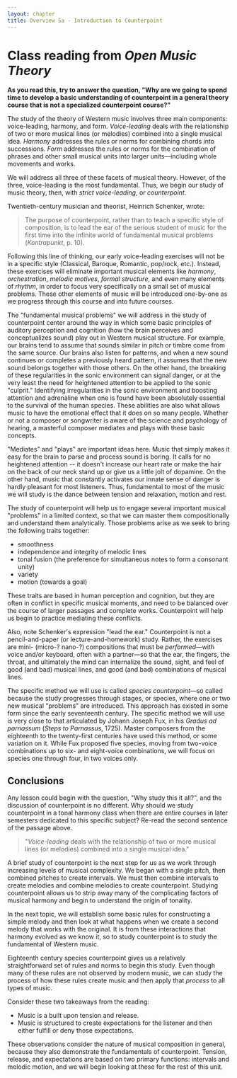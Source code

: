 ```yaml
---
layout: chapter
title: Overview 5a - Introduction to Counterpoint
---
```


# Class reading from *Open Music Theory*

**As you read this, try to answer the question, "Why are we going to spend time to develop a basic understanding of counterpoint in a general theory course that is not a specialized counterpoint course?"**

The study of the theory of Western music involves three main components: voice-leading, harmony, and form. *Voice-leading* deals with the relationship of two or more musical lines (or melodies) combined into a single musical idea. *Harmony* addresses the rules or norms for combining chords into successions. *Form* addresses the rules or norms for the combination of phrases and other small musical units into larger units—including whole movements and works. 

We will address all three of these facets of musical theory. However, of the three, voice-leading is the most fundamental. Thus, we begin our study of music theory, then, with *strict voice-leading*, or *counterpoint*. 

Twentieth-century musician and theorist, Heinrich Schenker, wrote:

> The purpose of counterpoint, rather than to teach a specific style of composition, is to lead the ear of the serious student of music for the first time into the infinite world of fundamental musical problems (*Kontrapunkt*, p. 10).

Following this line of thinking, our early voice-leading exercises will not be in a specific style (Classical, Baroque, Romantic, pop/rock, etc.). Instead, these exercises will eliminate important musical elements like *harmony*, *orchestration*, *melodic motives*, *formal structure*, and even many elements of *rhythm*, in order to focus very specifically on a small set of musical problems. These other elements of music will be introduced one-by-one as we progress through this course and into future courses.

The "fundamental musical problems" we will address in the study of counterpoint center around the way in which some basic principles of auditory perception and cognition (how the brain perceives and conceptualizes sound) play out in Western musical structure. For example, our brains tend to assume that sounds similar in pitch or timbre come from the same source. Our brains also listen for patterns, and when a new sound continues or completes a previously heard pattern, it assumes that the new sound belongs together with those others. On the other hand, the breaking of these regularities in the sonic environment can signal danger, or at the very least the need for heightened attention to be applied to the sonic "culprit." Identifying irregularities in the sonic environment and boosting attention and adrenaline when one is found have been absolutely essential to the survival of the human species. These abilities are also what allows music to have the emotional effect that it does on so many people. Whether or not a composer or songwriter is aware of the science and psychology of hearing, a masterful composer mediates and plays with these basic concepts.

"Mediates" and "plays" are important ideas here. Music that simply makes it easy for the brain to parse and process sound is boring. It calls for no heightened attention -- it doesn't increase our heart rate or make the hair on the back of our neck stand up or give us a little jolt of dopamine. On the other hand, music that constantly activates our innate sense of danger is hardly pleasant for most listeners. Thus, fundamental to most of the music we will study is the dance between tension and relaxation, motion and rest.

The study of counterpoint will help us to engage several important musical "problems" in a limited context, so that we can master them compositionally and understand them analytically. Those problems arise as we seek to bring the following traits together:

- smoothness  
- independence and integrity of melodic lines  
- tonal fusion (the preference for simultaneous notes to form a consonant unity)  
- variety  
- motion (towards a goal)

These traits are based in human perception and cognition, but they are often in conflict in specific musical moments, and need to be balanced over the course of larger passages and complete works. Counterpoint will help us begin to practice mediating these conflicts.

Also, note Schenker's expression "lead the ear." Counterpoint is not a pencil-and-paper (or lecture-and-homework) study. Rather, the exercises are mini- (micro-? nano-?) compositions that must be *performed*—with voice and/or keyboard, often with a partner—so that the ear, the fingers, the throat, and ultimately the mind can internalize the sound, sight, and feel of good (and bad) musical lines, and good (and bad) combinations of musical lines.

The specific method we will use is called *species counterpoint*—so called because the study progresses through stages, or species, where one or two new musical "problems" are introduced. This approach has existed in some form since the early seventeenth century. The specific method we will use is very close to that articulated by Johann Joseph Fux, in his *Gradus ad parnassum* (*Steps to Parnassus*, 1725). Master composers from the eighteenth to the twenty-first centuries have used this method, or some variation on it. While Fux proposed five species, moving from two-voice combinations up to six- and eight-voice combinations, we will focus on species one through four, in two voices only.

## Conclusions

Any lesson could begin with the question, "Why study this it all?", and the discussion of counterpoint is no different. Why should we study counterpoint in a tonal harmony class when there are entire courses in later semesters dedicated to this specific subject? Re-read the second sentence of the passage above.

>"*Voice-leading* deals with the relationship of two or more musical lines (or melodies) combined into a single musical idea." 

A brief study of counterpoint is the next step for us as we work through increasing levels of musical complexity. We began with a single pitch, then combined pitches to create intervals. We must then combine intervals to create melodies and combine melodies to create counterpoint. Studying counterpoint allows us to strip away many of the complicating factors of musical harmony and begin to understand the origin of tonality. 

In the next topic, we will establish some basic rules for constructing a simple melody and then look at what happens when we create a second melody that works with the original. It is from these interactions that harmony evolved as we know it, so to study counterpoint is to study the fundamental of Western music. 

Eighteenth century species counterpoint gives us a relatively straightforward set of rules and norms to begin this study. Even though many of these rules are not observed by modern music, we can study the process of how these rules create music and then apply that *process* to all types of music.

Consider these two takeaways from the reading:
- Music is a built upon tension and release.
- Music is structured to create expectations for the listener and then either fulfill or deny those expectations. 

These observations consider the nature of musical composition in general, because they also demonstrate the fundamentals of counterpoint. Tension, release, and expectations are based on two primary functions: intervals and melodic motion, and we will begin looking at these for the rest of this unit.